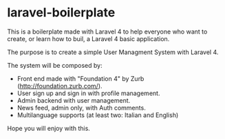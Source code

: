 laravel-boilerplate
===================

This is a boilerplate made with Laravel 4 to help everyone who want to create, or learn how to buil, a
Laravel 4 basic application.

The purpose is to create a simple User Managment System with Laravel 4.

The system will be composed by:
- Front end made with "Foundation 4" by Zurb (http://foundation.zurb.com/).
- User sign up and sign in with profile management.
- Admin backend with user management.
- News feed, admin only, with Auth comments.
- Multilanguage supports (at least two: Italian and English)

Hope you will enjoy with this.
